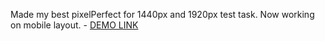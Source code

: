 Made my best pixelPerfect for 1440px and 1920px test task. Now working on mobile layout.
    - [DEMO LINK](https://sanyanemesh.github.io/<repo_name>/)
